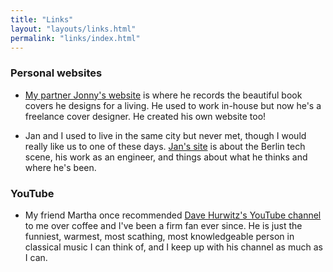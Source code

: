 ```yaml
---
title: "Links"
layout: "layouts/links.html"
permalink: "links/index.html"
---
```


### Personal websites

-   [My partner Jonny's website](https://jpelham.co.uk/) is where he records the beautiful book covers he designs for a living. He used to work in-house but now he's a freelance cover designer. He created his own website too!

-   Jan and I used to live in the same city but never met, though I would really like us to one of these days. [Jan's site](https://writing.jan.io/) is about the Berlin tech scene, his work as an engineer, and things about what he thinks and where he's been.

### YouTube

-   My friend Martha once recommended [Dave Hurwitz's YouTube channel](https://www.youtube.com/@DavesClassicalGuide) to me over coffee and I've been a firm fan ever since. He is just the funniest, warmest, most scathing, most knowledgeable person in classical music I can think of, and I keep up with his channel as much as I can.
